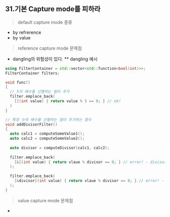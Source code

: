 ## 31.기본 Capture mode를 피하라

> default capture mode 종류
* by refrerence
* by value

> reference capture mode 문제점
* dangling의 위험성이 있다.
** dangling 예시
```cpp
using FilterContainer = std::vector<std::function<bool(int)>>;
FilterContainer filters;

void func()
{
  // 5의 배수를 선별하는 필터 추가
  filter.emplace_back(
    [](int value) { return value % 5 == 0; } // ok!
  )
}

// 특정 수의 배수를 선별하는 필터 추가하는 함수
void addDivisorFilter()
{
  auto calc1 = computeSomeValue1();
  auto calc2 = computeSomeValue2();
  
  auto divisor = computeDivisor(calc1, calc2);
  
  filter.emplace_back(
    [&](int value) { return vlaue % divisor == 0; } // error! - divisor 변수가 이 함수를 벗어나면 유지 되지 않는다. 
  );
  
  filter.emplace_back(
    [&divisor](int value) { return vlaue % divisor == 0; } // error! - 이렇게라도 명시적으로 작성하면 divisor의 수명을 조심할 수는 있다.
  );
}
```

> value capture mode 문제점
* 
